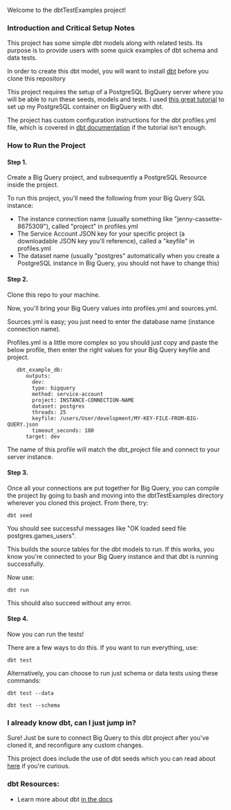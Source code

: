 Welcome to the dbtTestExamples project!

### Introduction and Critical Setup Notes
This project has some simple dbt models along with related tests. Its purpose is to provide users with some quick examples of dbt schema and data tests. 

In order to create this dbt model, you will want to install [dbt](https://docs.getdbt.com/docs/introduction) before you clone this repository

This project requires the setup of a PostgreSQL BigQuery server where you will be able to run these seeds, models and tests. I used [this great tutorial](https://cloud.google.com/sql/docs/postgres/create-instance#create-2nd-gen) to set up my PostgreSQL container on BigQuery with dbt.

The project has custom configuration instructions for the dbt profiles.yml file, which is covered in [dbt documentation](https://docs.getdbt.com/reference/profiles.yml/) if the tutorial isn't enough.

### How to Run the Project
#### Step 1.
Create a Big Query project, and subsequently a PostgreSQL Resource inside the project. 

To run this project, you'll need the following from your Big Query SQL instance: 
- The instance connection name (usually something like "jenny-cassette-8675309"), called "project" in profiles.yml
- The Service Account JSON key for your specific project (a downloadable JSON key you'll reference), called a "keyfile" in profiles.yml
- The dataset name (usually "postgres" automatically when you create a PostgreSQL instance in Big Query, you should not have to change this)

#### Step 2.
Clone this repo to your machine. 

Now, you'll bring your Big Query values into profiles.yml and sources.yml.

Sources.yml is easy; you just need to enter the database name (instance connection name).

Profiles.yml is a little more complex so you should just copy and paste the below profile, then enter the right values for your Big Query keyfile and project.

       dbt_example_db:
          outputs: 
            dev: 
            type: bigquery
            method: service-account
            project: INSTANCE-CONNECTION-NAME
            dataset: postgres
            threads: 25
            keyfile: /users/User/development/MY-KEY-FILE-FROM-BIG-QUERY.json
            timeout_seconds: 180
          target: dev

The name of this profile will match the dbt_project file and connect to your server instance.

#### Step 3. 
Once all your connections are put together for Big Query, you can compile the project by going to bash and moving into the dbtTestExamples directory wherever you cloned this project. From there, try: 

    dbt seed
    
You should see successful messages like "OK loaded seed file postgres.games_users". 

This builds the source tables for the dbt models to run. If this works, you know you're connected to your Big Query instance and that dbt is running successfully. 

Now use:

    dbt run
    
This should also succeed without any error.

#### Step 4. 
Now you can run the tests! 

There are a few ways to do this. If you want to run everything, use: 

    dbt test
    
Alternatively, you can choose to run just schema or data tests using these commands: 

    dbt test --data
    
    dbt test --schema

### I already know dbt, can I just jump in? 
Sure! Just be sure to connect Big Query to this dbt project after you've cloned it, and reconfigure any custom changes.

This project does include the use of dbt seeds which you can read about [here](https://docs.getdbt.com/docs/building-a-dbt-project/seeds/) if you're curious.

### dbt Resources:
- Learn more about dbt [in the docs](https://docs.getdbt.com/docs/introduction)

